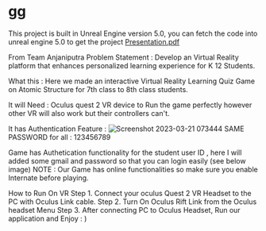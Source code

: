 # gg
This project is built in Unreal Engine version 5.0, you can fetch the code into unreal engine 5.0 to get the project
[Presentation.pdf](https://github.com/handakungf/gg/files/11025213/Presentation.pdf)

From Team Anjaniputra
Problem Statement : Develop an Virtual Reality platform that enhances personalized learning experience for
K 12 Students.

What this :
Here we made an interactive Virtual Reality Learning Quiz Game on Atomic Structure for 7th class to
8th class students.

It will Need :
Oculus quest 2 VR device to Run the game perfectly however other VR will also work but their
controllers can't.

It has Authentication Feature : ![Screenshot 2023-03-21 073444](https://user-images.githubusercontent.com/98886868/226525875-7cfb3758-cda1-44b5-9ca7-d1f4d8b1a825.png)
                                SAME PASSWORD for all : 123456789

Game has
Authetication functionality for the student user ID , here I will added some
gmail and password so that you can login easily (see below image)
NOTE : Our Game has online functionalities so make sure you enable
Internate before playing.

How to Run On VR
Step 1. Connect your
oculus Quest 2 VR Headset to the PC with Oculus
Link cable.
Step 2. Turn On Oculus Rift Link from the Oculus headset Menu
Step 3. After connecting PC to Oculus Headset, Run our application and
Enjoy : )
